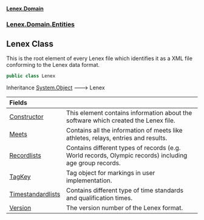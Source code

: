 #### [Lenex.Domain](index.md 'index')
### [Lenex.Domain.Entities](Lenex.Domain.Entities.md 'Lenex.Domain.Entities')

## Lenex Class

This is the root element of every Lenex file which identifies it as a XML file conforming to the Lenex data format.

```csharp
public class Lenex
```

Inheritance [System.Object](https://docs.microsoft.com/en-us/dotnet/api/System.Object 'System.Object') &#129106; Lenex

| Fields | |
| :--- | :--- |
| [Constructor](Lenex.Domain.Entities.Lenex.Constructor.md 'Lenex.Domain.Entities.Lenex.Constructor') | This element contains information about the software which created the Lenex file. |
| [Meets](Lenex.Domain.Entities.Lenex.Meets.md 'Lenex.Domain.Entities.Lenex.Meets') | Contains all the information of meets like athletes, relays, entries and results. |
| [Recordlists](Lenex.Domain.Entities.Lenex.Recordlists.md 'Lenex.Domain.Entities.Lenex.Recordlists') | Contains different types of records (e.g. World records, Olympic records) including age group records. |
| [TagKey](Lenex.Domain.Entities.Lenex.TagKey.md 'Lenex.Domain.Entities.Lenex.TagKey') | Tag object for markings in user implementation. |
| [Timestandardlists](Lenex.Domain.Entities.Lenex.Timestandardlists.md 'Lenex.Domain.Entities.Lenex.Timestandardlists') | Contains different type of time standards and qualification times. |
| [Version](Lenex.Domain.Entities.Lenex.Version.md 'Lenex.Domain.Entities.Lenex.Version') | The version number of the Lenex format. |
